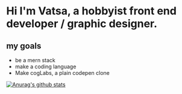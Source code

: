 # Hi I'm Vatsa, a hobbyist front end developer / graphic designer.
## my goals
 - be a mern stack
 - make a coding language
 - Make cogLabs, a plain codepen clone
 
 [![Anurag's github stats](https://github-readme-stats.vercel.app/api?username=VatsaDev&show_icons=true&theme=radical)](https://github.com/anuraghazra/github-readme-stats)
 
